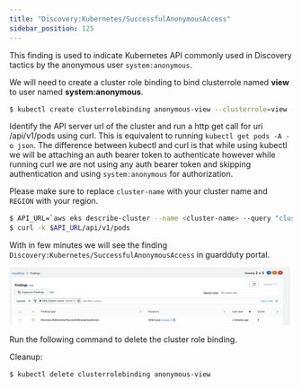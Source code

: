 ```yaml
---
title: "Discovery:Kubernetes/SuccessfulAnonymousAccess"
sidebar_position: 125
---
```


This finding is used to indicate Kubernetes API commonly used in Discovery tactics by the anonymous user `system:anonymous`.

We will need to create a cluster role binding to bind clusterrole named **view** to user named **system:anonymous**.

```bash
$ kubectl create clusterrolebinding anonymous-view --clusterrole=view --user=system:anonymous
```

Identify the API server url of the cluster and run a http get call for uri /api/v1/pods using curl. This is equivalent to running `kubectl get pods -A -o json`. The difference between kubectl and curl is that while using kubectl we will be attaching an auth bearer token to authenticate however while running curl we are not using any auth bearer token and skipping authentication and using `system:anonymous` for authorization.

Please make sure to replace `cluster-name` with your cluster name and `REGION` with your region.


```bash
$ API_URL=`aws eks describe-cluster --name <cluster-name> --query "cluster.endpoint" --region <REGION> --output text`
$ curl -k $API_URL/api/v1/pods
```

With in few minutes we will see the finding `Discovery:Kubernetes/SuccessfulAnonymousAccess` in guardduty portal. 

![](finding-1.png)

Run the following command to delete the cluster role binding.

Cleanup: 
```bash
$ kubectl delete clusterrolebinding anonymous-view
```
